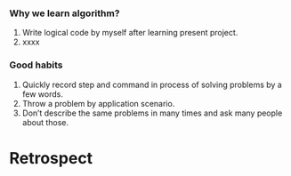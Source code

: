 ### Why we learn algorithm?

1. Write logical code by myself after learning present project.
2. xxxx


### Good habits

1. Quickly record step and command in process of solving problems by a few words.
2. Throw a problem by application scenario.
3. Don’t describe the same problems in many times and ask many people about those.



# Retrospect

